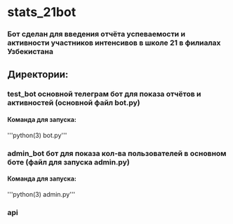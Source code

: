 # stats_21bot

### Бот сделан для введения отчёта успеваемости и активности участников интенсивов в школе 21 в  филиалах Узбекистана

## Директории:

### test_bot основной телеграм бот для показа отчётов и активностей (основной файл bot.py) 

#### Команда для запуска:
'''python(3) bot.py'''

### admin_bot бот для показа кол-ва пользователей в основном боте (файл для запуска admin.py)

#### Команда для запуска:
'''python(3) admin.py'''

### api

###

